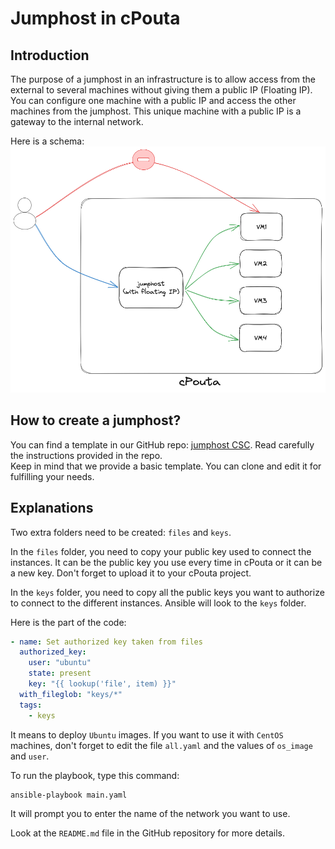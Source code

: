 # Jumphost in cPouta
## Introduction
The purpose of a jumphost in an infrastructure is to allow access from the external to several machines without giving them a public IP (Floating IP).  
You can configure one machine with a public IP and access the other machines from the jumphost. This unique machine with a public IP is a gateway to the internal network.  

Here is a schema:  
![jumphost-schema](../img/jumphost_schema.png)


## How to create a jumphost?
You can find a template in our GitHub repo: [jumphost CSC](https://github.com/CSCfi/openshift-jumphost-example). Read carefully the instructions provided in the repo.  
Keep in mind that we provide a basic template. You can clone and edit it for fulfilling your needs.

## Explanations  
Two extra folders need to be created: `files` and `keys`.  

In the `files` folder, you need to copy your public key used to connect the instances. It can be the public key you use every time in cPouta or it can be a new key. Don't forget to upload it to your cPouta project.  

In the `keys` folder, you need to copy all the public keys you want to authorize to connect to the different instances. Ansible will look to the `keys` folder.  

Here is the part of the code:  
```yaml
- name: Set authorized key taken from files
  authorized_key:
    user: "ubuntu"
    state: present
    key: "{{ lookup('file', item) }}"
  with_fileglob: "keys/*"
  tags:
    - keys
```

It means to deploy `Ubuntu` images. If you want to use it with `CentOS` machines, don't forget to edit the file `all.yaml` and the values of `os_image` and `user`.  

To run the playbook, type this command:  
```sh
ansible-playbook main.yaml
```
It will prompt you to enter the name of the network you want to use.  

Look at the `README.md` file in the GitHub repository for more details.